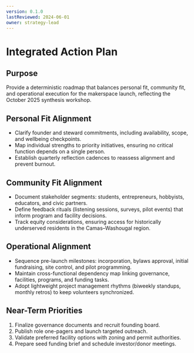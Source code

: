 ```yaml
---
version: 0.1.0
lastReviewed: 2024-06-01
owner: strategy-lead
---
```


# Integrated Action Plan

## Purpose
Provide a deterministic roadmap that balances personal fit, community fit, and operational execution for the makerspace launch, reflecting the October 2025 synthesis workshop.

## Personal Fit Alignment
- Clarify founder and steward commitments, including availability, scope, and wellbeing checkpoints.
- Map individual strengths to priority initiatives, ensuring no critical function depends on a single person.
- Establish quarterly reflection cadences to reassess alignment and prevent burnout.

## Community Fit Alignment
- Document stakeholder segments: students, entrepreneurs, hobbyists, educators, and civic partners.
- Define feedback rituals (listening sessions, surveys, pilot events) that inform program and facility decisions.
- Track equity considerations, ensuring access for historically underserved residents in the Camas–Washougal region.

## Operational Alignment
- Sequence pre-launch milestones: incorporation, bylaws approval, initial fundraising, site control, and pilot programming.
- Maintain cross-functional dependency map linking governance, facilities, programs, and funding tasks.
- Adopt lightweight project management rhythms (biweekly standups, monthly retros) to keep volunteers synchronized.

## Near-Term Priorities
1. Finalize governance documents and recruit founding board.
2. Publish role one-pagers and launch targeted outreach.
3. Validate preferred facility options with zoning and permit authorities.
4. Prepare seed funding brief and schedule investor/donor meetings.
